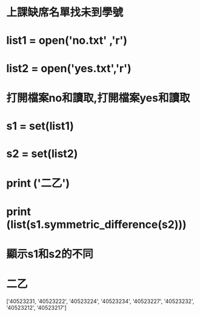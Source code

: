 # 上課缺席名單找未到學號

# list1 = open('no.txt' ,'r')

# list2 = open('yes.txt','r')

# 打開檔案no和讀取,打開檔案yes和讀取

# s1 = set(list1)

# s2 = set(list2)

# print ('二乙')

# print (list(s1.symmetric_difference(s2)))

# 顯示s1和s2的不同

# 二乙
  ['40523231, '40523222', '40523224', '40523234', '40523227', '40523232', '40523212', '40523217']
